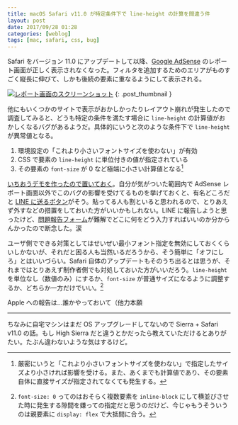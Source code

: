 ```yaml
---
title: macOS Safari v11.0 が特定条件下で line-height の計算を間違う件
layout: post
date: 2017/09/28 01:28
categories: [weblog]
tags: [mac, safari, css, bug]
---
```

Safari をバージョン 11.0 にアップデートして以降、[Google AdSense][adsense] のレポート画面が正しく表示されなくなった。フィルタを追加するためのエリアがものすごく縦長に伸びて、しかも後続の要素に重なるようにして表示される。

<!-- more -->

[![レポート画面のスクリーンショット][thumbnail]][origin]
{: .post_thumbnail }

他にもいくつかのサイトで表示がおかしかったりレイアウト崩れが発生したので調査してみると、どうも特定の条件を満たす場合に `line-height` の計算値がおかしくなるバグがあるようだ。具体的にいうと次のような条件下で `line-height` が異常値となる。

1. 環境設定の「これより小さいフォントサイズを使わない」が有効
2. CSS で要素の `line-height` に単位付きの値が指定されている
3. その要素の `font-size` が 0 など極端に小さい計算値となる[^1]

[いちおうデモを作ったので置いておく][demo]。自分が気がついた範囲内で AdSense レポート画面以外でこのバグの影響を受けてるものを挙げておくと、有名どころだと [LINE に送るボタン][button]がそう。貼ってる人も割といると思われるので、とりあえず外すなどの措置をしておいた方がいいかもしれない。LINE に報告しようと思ったけど、[問題報告フォーム][form]が難解でどこに何をどう入力すればいいのか分からんかったので断念した。涙

ユーザ側でできる対策としてはせいぜい最小フォント指定を無効にしておくくらいしかないが、それだと困る人も当然いるだろうから、そう簡単に「オフにしろ」とはいいづらい。Safari 自体のアップデートもそのうち出るとは思うが、それまではとりあえず制作者側でも対処しておいた方がいいだろう。`line-height` を単位なし（数値のみ）にするか、`font-size` が普通サイズになるように調整するか、どちらか一方だけでいい。[^2]

Apple への報告は…誰かやっておいて（他力本願

- - - - -

ちなみに自宅マシンはまだ OS アップグレードしてないので Sierra + Safari v11.0 の話。もし High Sierra だと違うとかだったら教えていただけるとありがたい。たぶん違わないような気はするけど。

[^1]: 厳密にいうと「これより小さいフォントサイズを使わない」で指定したサイズより小さければ影響を受ける。また、あくまでも計算値であり、その要素自体に直接サイズが指定されてなくても発生する。
[^2]: `font-size: 0` ってのはおそらく複数要素を `inline-block` にして横並びさせた時に発生する隙間を嫌っての指定だと思うのだけど、今じゃもうそういうのは親要素に `display: flex` で大抵間に合う。

[adsense]: https://www.google.co.jp/adsense/start/
[demo]: https://codepen.io/jforg/pen/dVNMWB
[button]: https://media.line.me/ja/
[form]: https://contact.line.me/

[origin]: /images/2017-09-28-2017092801/origin.png
[thumbnail]: /images/2017-09-28-2017092801/thumb.png
